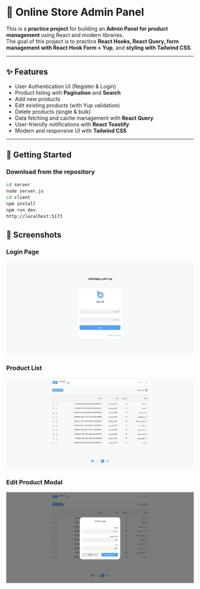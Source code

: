# 🛒 Online Store Admin Panel

This is a **practice project** for building an **Admin Panel for product management** using React and modern libraries.  
The goal of this project is to practice **React Hooks, React Query, form management with React Hook Form + Yup**, and **styling with Tailwind CSS**.

---

## ✨ Features
- User Authentication UI (Register & Login)
- Product listing with **Pagination** and **Search**
- Add new products
- Edit existing products (with Yup validation)
- Delete products (single & bulk)
- Data fetching and cache management with **React Query**
- User-friendly notifications with **React Toastify**
- Modern and responsive UI with **Tailwind CSS**

---

## 🚀 Getting Started

### Download from the repository
```bash
cd server
node server.js
cd client
npm install
npm run dev
http://localhost:5173 


```
## 📸 Screenshots

### Login Page
![Login Page](./Login.png)

### Product List
![Product List](./ProductList.png)

### Edit Product Modal
![Edit Product Modal](./EditProduct.png)
